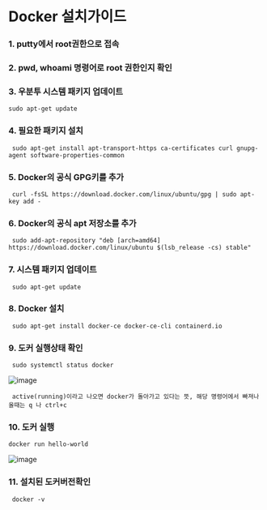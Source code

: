 <h1>Docker 설치가이드</h1>

<h3>1. putty에서 root권한으로 접속</h3>

<h3>2. pwd, whoami 명령어로 root 권한인지 확인</h3>

<h3>3. 우분투 시스템 패키지 업데이트</h3>

    sudo apt-get update

<h3>4. 필요한 패키지 설치</h3>

     sudo apt-get install apt-transport-https ca-certificates curl gnupg-agent software-properties-common
    
<h3>5. Docker의 공식 GPG키를 추가</h3>

     curl -fsSL https://download.docker.com/linux/ubuntu/gpg | sudo apt-key add -

<h3>6. Docker의 공식 apt 저장소를 추가</h3>    

     sudo add-apt-repository "deb [arch=amd64] https://download.docker.com/linux/ubuntu $(lsb_release -cs) stable"

<h3>7. 시스템 패키지 업데이트</h3>

     sudo apt-get update

<h3>8. Docker 설치</h3>

     sudo apt-get install docker-ce docker-ce-cli containerd.io

<h3>9. 도커 실행상태 확인</h3>

     sudo systemctl status docker
 
![image](https://github.com/welcomeglory/Docker/assets/153584777/9eee13be-1331-42f9-a390-5cbce991f749)

     active(running)이라고 나오면 docker가 돌아가고 있다는 뜻, 해당 명령어에서 빠져나올때는 q 나 ctrl+c

<h3>10. 도커 실행</h3>

    docker run hello-world
  
![image](https://github.com/welcomeglory/Docker/assets/153584777/6479856c-9181-44a3-86d7-f911b6e288ca)

<h3>11. 설치된 도커버전확인</h3>

     docker -v 
